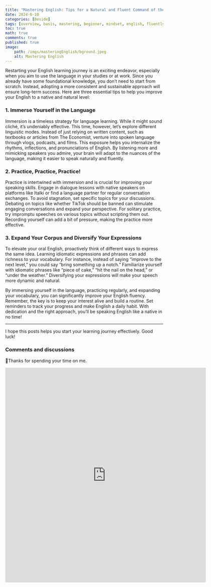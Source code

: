 ```yaml
---
title: "Mastering English: Tips for a Natural and Fluent Command of the Language"
date: 2024-6-10
categories: [Beside]
tags: [overview, basis, mastering, beginner, mindset, english, fluently]
toc: true
math: true
comments: true
published: true
image: 
    path: /imgs/masteringEnglish/bground.jpeg
    alt: Mastering English
---
```


Restarting your English learning journey is an exciting endeavor, especially when you aim to use the language in your studies or at work. Since you already have some foundational knowledge, you don’t need to start from scratch. Instead, adopting a more consistent and sustainable approach will ensure long-term success. Here are three essential tips to help you improve your English to a native and natural level:

### 1. Immerse Yourself in the Language

Immersion is a timeless strategy for language learning. While it might sound cliché, it’s undeniably effective. This time, however, let’s explore different linguistic modes. Instead of just relying on written content, such as textbooks or articles from The Economist, venture into spoken language through vlogs, podcasts, and films. This exposure helps you internalize the rhythms, inflections, and pronunciations of English. By listening more and mimicking speakers you admire, your brain will adapt to the nuances of the language, making it easier to speak naturally and fluently.

### 2. Practice, Practice, Practice!

Practice is intertwined with immersion and is crucial for improving your speaking skills. Engage in dialogue lessons with native speakers on platforms like Italki or find a language partner for regular conversation exchanges. To avoid stagnation, set specific topics for your discussions. Debating on topics like whether TikTok should be banned can stimulate engaging conversations and expand your perspective. For solitary practice, try impromptu speeches on various topics without scripting them out. Recording yourself can add a bit of pressure, making the practice more effective.

### 3. Expand Your Corpus and Diversify Your Expressions

To elevate your oral English, proactively think of different ways to express the same idea. Learning idiomatic expressions and phrases can add richness to your vocabulary. For instance, instead of saying “improve to the next level,” you could say “bring something up a notch.” Familiarize yourself with idiomatic phrases like “piece of cake,” “hit the nail on the head,” or “under the weather.” Diversifying your expressions will make your speech more dynamic and natural.

By immersing yourself in the language, practicing regularly, and expanding your vocabulary, you can significantly improve your English fluency. Remember, the key is to keep your interest alive and build a routine. Set reminders to track your progress and make English a daily habit. With dedication and the right approach, you’ll be speaking English like a native in no time!

---

I hope this posts helps you start your learning journey effectively. Good luck!

### Comments and discussions 

📍Thanks for spending your time on me.

<iframe src="https://forms.gle/DdmAidKFda4MUDfP6" width="640" height="686" frameborder="0" marginheight="0" marginwidth="0">🔃Đang tải…</iframe>